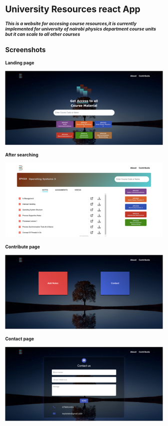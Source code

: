 # University Resources react App
##### This is a website for accesing course resources,it is currently implemented for university of nairobi physics department course units but it can scale to all other courses
## Screenshots

#### Landing page
![alt landing page](src/screenshots/landing.png "landing page")
#### After searching
![alt After Search](src/screenshots/after-search.png " after-searching")
#### Contribute page
![alt contribute page](src/screenshots/contribute.png "contribute")
#### Contact page
![alt upload page](src/screenshots/contact.png " upload page")
